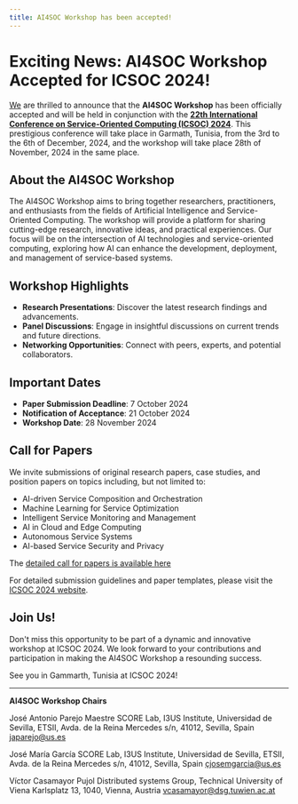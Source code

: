 ```yaml
---
title: AI4SOC Workshop has been accepted!
---
```


# Exciting News: AI4SOC Workshop Accepted for ICSOC 2024!

[We](/Workshop-Chairs) are thrilled to announce that the **AI4SOC Workshop** has been officially accepted and will be held in conjunction with the [**22th International Conference on Service-Oriented Computing (ICSOC) 2024**](https://icsoc2024.redcad.tn/). This prestigious conference will take place in Garmath, Tunisia, from the 3rd to the 6th of December, 2024, and the workshop will take place 28th of November, 2024 in the same place.

## About the AI4SOC Workshop

The AI4SOC Workshop aims to bring together researchers, practitioners, and enthusiasts from the fields of Artificial Intelligence and Service-Oriented Computing. The workshop will provide a platform for sharing cutting-edge research, innovative ideas, and practical experiences. Our focus will be on the intersection of AI technologies and service-oriented computing, exploring how AI can enhance the development, deployment, and management of service-based systems.

## Workshop Highlights

- **Research Presentations**: Discover the latest research findings and advancements.
- **Panel Discussions**: Engage in insightful discussions on current trends and future directions.
- **Networking Opportunities**: Connect with peers, experts, and potential collaborators.

## Important Dates

- **Paper Submission Deadline**: 7 October 2024
- **Notification of Acceptance**: 21 October 2024
- **Workshop Date**: 28 November 2024

## Call for Papers

We invite submissions of original research papers, case studies, and position papers on topics including, but not limited to:

- AI-driven Service Composition and Orchestration
- Machine Learning for Service Optimization
- Intelligent Service Monitoring and Management
- AI in Cloud and Edge Computing
- Autonomous Service Systems
- AI-based Service Security and Privacy

The [detailed call for papers is available here](/Call-for-Papers)

For detailed submission guidelines and paper templates, please visit the [ICSOC 2024 website](https://icsoc2024.redcad.tn).

## Join Us!

Don't miss this opportunity to be part of a dynamic and innovative workshop at ICSOC 2024. We look forward to your contributions and participation in making the AI4SOC Workshop a resounding success.

See you in Gammarth, Tunisia at ICSOC 2024!

---

**AI4SOC Workshop Chairs**

José Antonio Parejo Maestre
SCORE Lab, I3US Institute, Universidad de Sevilla, 
ETSII, Avda. de la Reina Mercedes s/n, 41012, Sevilla, Spain
japarejo@us.es

José María García
SCORE Lab, I3US Institute, Universidad de Sevilla, 
ETSII, Avda. de la Reina Mercedes s/n, 41012, Sevilla, Spain
çjosemgarcia@us.es

Víctor Casamayor Pujol
Distributed systems Group, Technical University of Viena 
Karlsplatz 13, 1040, Vienna, Austria
vcasamayor@dsg.tuwien.ac.at